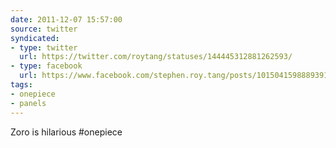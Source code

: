 ```yaml
---
date: 2011-12-07 15:57:00
source: twitter
syndicated:
- type: twitter
  url: https://twitter.com/roytang/statuses/144445312881262593/
- type: facebook
  url: https://www.facebook.com/stephen.roy.tang/posts/10150415988893912
tags:
- onepiece
- panels
---
```


Zoro is hilarious #onepiece